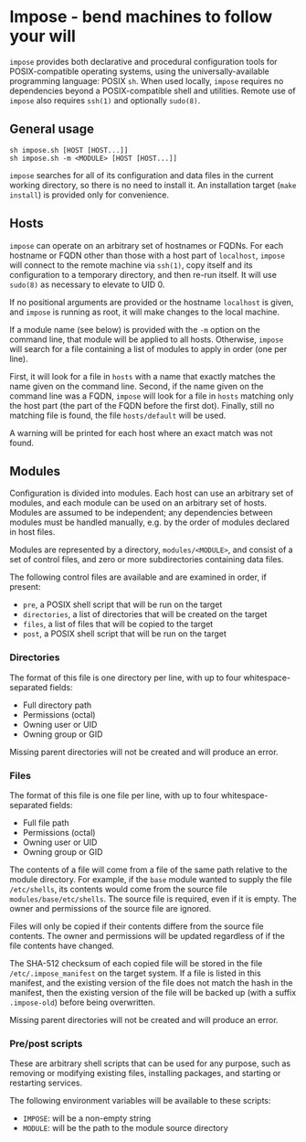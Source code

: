 # Impose - bend machines to follow your will

`impose` provides both declarative and procedural configuration tools for
POSIX-compatible operating systems, using the universally-available programming
language: POSIX `sh`. When used locally, `impose` requires no dependencies
beyond a POSIX-compatible shell and utilities. Remote use of `impose` also
requires `ssh(1)` and optionally `sudo(8)`.

## General usage

```
sh impose.sh [HOST [HOST...]]
sh impose.sh -m <MODULE> [HOST [HOST...]]
```

`impose` searches for all of its configuration and data files in the current
working directory, so there is no need to install it. An installation target
(`make install`) is provided only for convenience.

## Hosts

`impose` can operate on an arbitrary set of hostnames or FQDNs. For each
hostname or FQDN other than those with a host part of `localhost`, `impose`
will connect to the remote machine via `ssh(1)`, copy itself and its
configuration to a temporary directory, and then re-run itself. It will use
`sudo(8)` as necessary to elevate to UID 0.

If no positional arguments are provided or the hostname `localhost` is given,
and `impose` is running as root, it will make changes to the local machine.

If a module name (see below) is provided with the `-m` option on the command
line, that module will be applied to all hosts. Otherwise, `impose` will search
for a file containing a list of modules to apply in order (one per line).

First, it will look for a file in `hosts` with a name that exactly matches the
name given on the command line. Second, if the name given on the command line
was a FQDN, `impose` will look for a file in `hosts` matching only the host
part (the part of the FQDN before the first dot). Finally, still no matching
file is found, the file `hosts/default` will be used.

A warning will be printed for each host where an exact match was not found.

## Modules

Configuration is divided into modules. Each host can use an arbitrary set of
modules, and each module can be used on an arbitrary set of hosts. Modules are
assumed to be independent; any dependencies between modules must be handled
manually, e.g. by the order of modules declared in host files.

Modules are represented by a directory, `modules/<MODULE>`, and consist of a
set of control files, and zero or more subdirectories containing data files.

The following control files are available and are examined in order, if
present:
- `pre`, a POSIX shell script that will be run on the target
- `directories`, a list of directories that will be created on the target
- `files`, a list of files that will be copied to the target
- `post`, a POSIX shell script that will be run on the target

### Directories

The format of this file is one directory per line, with up to four
whitespace-separated fields:

- Full directory path
- Permissions (octal)
- Owning user or UID
- Owning group or GID

Missing parent directories will not be created and will produce an error.

### Files

The format of this file is one file per line, with up to four
whitespace-separated fields:

- Full file path
- Permissions (octal)
- Owning user or UID
- Owning group or GID

The contents of a file will come from a file of the same path relative to the
module directory. For example, if the `base` module wanted to supply the
file `/etc/shells`, its contents would come from the source file
`modules/base/etc/shells`. The source file is required, even if it is empty.
The owner and permissions of the source file are ignored.

Files will only be copied if their contents differe from the source file
contents. The owner and permissions will be updated regardless of if the file
contents have changed.

The SHA-512 checksum of each copied file will be stored in the file
`/etc/.impose_manifest` on the target system. If a file is listed in this
manifest, and the existing version of the file does not match the hash in the
manifest, then the existing version of the file will be backed up (with a
suffix `.impose-old`) before being overwritten.

Missing parent directories will not be created and will produce an error.

### Pre/post scripts

These are arbitrary shell scripts that can be used for any purpose, such as
removing or modifying existing files, installing packages, and starting or
restarting services.

The following environment variables will be available to these scripts:
- `IMPOSE`: will be a non-empty string
- `MODULE`: will be the path to the module source directory
